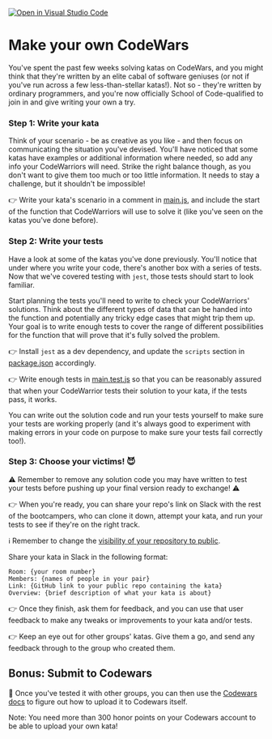 [![Open in Visual Studio Code](https://classroom.github.com/assets/open-in-vscode-f059dc9a6f8d3a56e377f745f24479a46679e63a5d9fe6f495e02850cd0d8118.svg)](https://classroom.github.com/online_ide?assignment_repo_id=6619868&assignment_repo_type=AssignmentRepo)
# Make your own CodeWars

You've spent the past few weeks solving katas on CodeWars, and you might think that they're written by an elite cabal of software geniuses (or not if you've run across a few less-than-stellar katas!). Not so - they're written by ordinary programmers, and you're now officially School of Code-qualified to join in and give writing your own a try.

### Step 1: Write your kata

Think of your scenario - be as creative as you like - and then focus on communicating the situation you've devised. You'll have noticed that some katas have examples or additional information where needed, so add any info your CodeWarriors will need. Strike the right balance though, as you don't want to give them too much or too little information. It needs to stay a challenge, but it shouldn't be impossible!

👉 Write your kata's scenario in a comment in [main.js](main.js), and include the start of the function that CodeWarriors will use to solve it (like you've seen on the katas you've done before).

### Step 2: Write your tests

Have a look at some of the katas you've done previously. You'll notice that under where you write your code, there's another box with a series of tests. Now that we've covered testing with `jest`, those tests should start to look familiar.

Start planning the tests you'll need to write to check your CodeWarriors' solutions. Think about the different types of data that can be handed into the function and potentially any tricky edge cases that might trip them up. Your goal is to write enough tests to cover the range of different possibilities for the function that will prove that it's fully solved the problem.

👉 Install `jest` as a dev dependency, and update the `scripts` section in [package.json](package.json) accordingly.

👉 Write enough tests in [main.test.js](main.test.js) so that you can be reasonably assured that when your CodeWarrior tests their solution to your kata, if the tests pass, it works.

You can write out the solution code and run your tests yourself to make sure your tests are working properly (and it's always good to experiment with making errors in your code on purpose to make sure your tests fail correctly too!).

### Step 3: Choose your victims! 😈

⚠️ Remember to remove any solution code you may have written to test your tests before pushing up your final version ready to exchange! ⚠️

👉 When you're ready, you can share your repo's link on Slack with the rest of the bootcampers, who can clone it down, attempt your kata, and run your tests to see if they're on the right track.

ℹ️ Remember to change the [visibility of your repository to public](https://docs.github.com/en/repositories/managing-your-repositorys-settings-and-features/managing-repository-settings/setting-repository-visibility).

Share your kata in Slack in the following format:

```
Room: {your room number}
Members: {names of people in your pair}
Link: {GitHub link to your public repo containing the kata}
Overview: {brief description of what your kata is about}
```

👉 Once they finish, ask them for feedback, and you can use that user feedback to make any tweaks or improvements to your kata and/or tests.

👉 Keep an eye out for other groups' katas. Give them a go, and send any feedback through to the group who created them.

## Bonus: Submit to Codewars

🌟 Once you've tested it with other groups, you can then use the [Codewars docs](https://docs.codewars.com/authoring/tutorials/create-first-kata/) to figure out how to upload it to Codewars itself.

Note: You need more than 300 honor points on your Codewars account to be able to upload your own kata!

